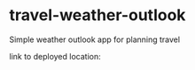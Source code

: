 # travel-weather-outlook
Simple weather outlook app for planning travel





link to deployed location: 
